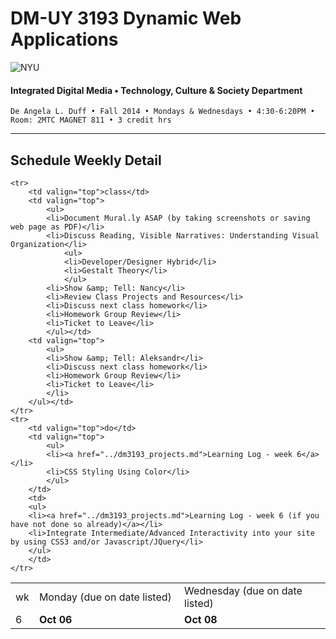# DM-UY 3193 Dynamic Web Applications

![NYU](http://ws2.polishedsolid.com/de/nyu_soe_logo.png)
#### Integrated Digital Media • Technology, Culture & Society Department

    De Angela L. Duff • Fall 2014 • Mondays & Wednesdays • 4:30-6:20PM • Room: 2MTC MAGNET 811 • 3 credit hrs

---

## Schedule Weekly Detail

<table>
<tr>
<td>wk</td>
<td>Monday (due on date listed)</td>
<td>Wednesday (due on date listed)</td>
</tr>
<!-- dates -->
    <tr>
        <td valign="top" width="4%">6</td>
        <td valign="top" width="48%"><strong>Oct 06</strong></td>
        <td valign="top" width="48%"><strong>Oct 08</strong></td>
    </tr>

    <tr>
        <td valign="top">class</td>
        <td valign="top">
            <ul>
            <li>Document Mural.ly ASAP (by taking screenshots or saving web page as PDF)</li>
            <li>Discuss Reading, Visible Narratives: Understanding Visual Organization</li>
                <ul>
                <li>Developer/Designer Hybrid</li>
                <li>Gestalt Theory</li>
                </ul>
            <li>Show &amp; Tell: Nancy</li>
            <li>Review Class Projects and Resources</li>
            <li>Discuss next class homework</li>
            <li>Homework Group Review</li>
            <li>Ticket to Leave</li>
            </ul></td>
        <td valign="top">
            <ul>
            <li>Show &amp; Tell: Aleksandr</li>
            <li>Discuss next class homework</li>
            <li>Homework Group Review</li>
            <li>Ticket to Leave</li>
            </li>
        </ul></td>
    </tr>
    <tr>
        <td valign="top">do</td>
        <td valign="top">
            <ul>
            <li><a href="../dm3193_projects.md">Learning Log - week 6</a></li>
            <li>CSS Styling Using Color</li>
            </ul>
        </td>
        <td>
        <ul>
        <li><a href="../dm3193_projects.md">Learning Log - week 6 (if you have not done so already)</a></li>
        <li>Integrate Intermediate/Advanced Interactivity into your site by using CSS3 and/or Javascript/JQuery</li>
        </ul>  
        </td>
    </tr>

</table>